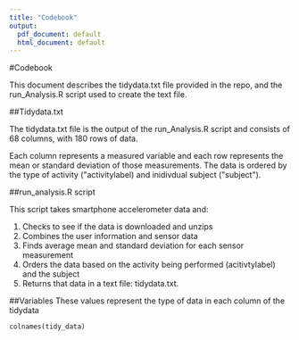 ```yaml
---
title: "Codebook"
output:
  pdf_document: default
  html_document: default
---
```

#Codebook

This document describes the tidydata.txt file provided in the repo, and the run_Analysis.R script used to create the text file.  

##Tidydata.txt

The tidydata.txt file is the output of the run_Analysis.R script and consists of 68 columns, with 180 rows of data.

Each column represents a measured variable and each row represents the mean or standard deviation of those measurements. The data is ordered by the type of activity ("activitylabel) and inidivdual subject ("subject").

##run_analysis.R script

This script takes smartphone accelerometer data and:
1. Checks to see if the data is downloaded and unzips
2. Combines the user information and sensor data
3. Finds average mean and standard deviation for each sensor measurement
4. Orders the data based on the activity being performed (acitivtylabel) and the subject
5. Returns that data in a text file: tidydata.txt.

##Variables
These values represent the type of data in each column of the tidydata
```{r tidy_data, echo=FALSE}
colnames(tidy_data)
```


